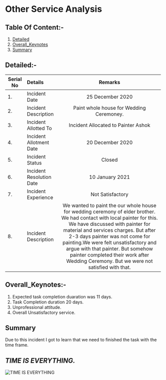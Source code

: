 # Other Service Analysis

## Table Of Content:-
1. [Detailed](#Detailed)
2. [Overall_Keynotes](#Overall_Keynotes)
3. [Summary](#Summary)


## Detailed:-

|Serial No|Details| Remarks|
|---|:---|:---:|
|1.|Incident Date|25 December 2020|
|2.|Incident Description|Paint whole house for Wedding Ceremoney.|
|3.|Incident Allotted To|Incident Allocated to Painter Ashok|
|4.|Incident Allotment Date| 20 December 2020|
|5.|Incident Status|Closed|
|6.|Incident Resolution Date|10 January 2021|
|7.|Incident Experience|Not Satisfactory|
|8.|Incident Description|We wanted to paint the our whole house for wedding ceremony of elder brother. We had contact with local painter for this. We have discussed with painter for material and services charges. But after 2-3 days painter was not come for painting.We were felt unsatisfactory and argue with that painter. But somehow painter completed their work after Wedding Ceremony. But we were not satisfied with that.


## Overall_Keynotes:-

1. Expected task completion duaration was 11 days.
2. Task Completion duration 20 days.
3. Unprofessional attitude.
4. Overall Unsatisfactory service.

## Summary

Due to this incident I got to learn that we need to finished the task with the time frame. 

## *TIME IS EVERYTHING.*

![TIME IS EVERYTHING](https://cdn.pixabay.com/photo/2017/08/13/05/08/deadline-2636259_960_720.jpg)
